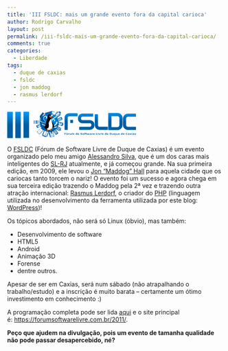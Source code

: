 ```yaml
---
title: 'III FSLDC: mais um grande evento fora da capital carioca'
author: Rodrigo Carvalho
layout: post
permalink: /iii-fsldc-mais-um-grande-evento-fora-da-capital-carioca/
comments: true
categories:
  - Liberdade
tags:
  - duque de caxias
  - fsldc
  - jon maddog
  - rasmus lerdorf
---
```

<img class="aligncenter size-full wp-image-596" title="iii-fsldc" src="/wp-content/uploads/2011/05/iii-fsldc.png" alt="3º Fórum de Software Livre de Duque de Caxias" width="300" height="63" />

O <a title="Fórum de Software Livre de Duque de Caxias" href="https://forumsoftwarelivre.com.br/" target="_blank">FSLDC</a> (Fórum de Software Livre de Duque de Caxias) é um evento organizado pelo meu amigo <a title="Site do Alessandro Silva" href="https://alessandrosilva.info/" target="_blank">Alessandro Silva</a>, que é um dos caras mais inteligentes do <a title="Comunidade de Software Livre do Rio de Janeiro" href="https://softwarelivre-rj.org/" target="_blank">SL-RJ</a> atualmente, e já começou grande. Na sua primeira edição, em 2009, ele levou o <a title="Jon 'Maddog' Hall na Wikipédia" href="https://pt.wikipedia.org/wiki/Jon_Hall" target="_blank">Jon &#8220;Maddog&#8221; Hall</a> para aquela cidade que os cariocas tanto torcem o nariz! O evento foi um sucesso e agora chega em sua terceira edição trazendo o Maddog pela 2ª vez e trazendo outra atração internacional: <a title="Rasmus Lerdorf na Wikipédia" href="https://pt.wikipedia.org/wiki/Rasmus_Lerdorf" target="_blank">Rasmus Lerdorf</a>, o criador do <a title="PHP na Wikipédia" href="https://pt.wikipedia.org/wiki/PHP" target="_blank">PHP</a> (linguagem utilizada no desenvolvimento da ferramenta utilizada por este blog: <a title="Wordpress na Wikipédia" href="https://pt.wikipedia.org/wiki/Wordpress" target="_blank">WordPress</a>)!

<div>
  Os tópicos abordados, não será só Linux (óbvio), mas também:
</div>

<div>
  <ul>
    <li>
      Desenvolvimento de software
    </li>
    <li>
      HTML5
    </li>
    <li>
      Android
    </li>
    <li>
      Animação 3D
    </li>
    <li>
      Forense
    </li>
    <li>
      dentre outros.
    </li>
  </ul>
</div>

Apesar de ser em Caxias, será num sábado (não atrapalhando o trabalho/estudo) e a inscrição é muito barata &#8211; certamente um ótimo investimento em conhecimento :)

A programação completa pode ser lida <a title="Programação do 3º FSLDC" href="https://forumsoftwarelivre.com.br/2011/arquivos/programa21052011.pdf" target="_blank">aqui</a> e o site principal é: <a href="https://forumsoftwarelivre.com.br/2011/" target="_blank">https://forumsoftwarelivre.com.br/2011/</a>.

<a href="https://forumsoftwarelivre.com.br/2011/" target="_blank"></a>**Peço que ajudem na divulgação, pois um evento de tamanha qualidade não pode passar desapercebido, né?**
